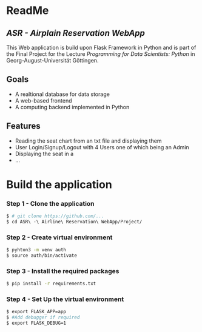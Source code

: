 # ReadMe
## _ASR - Airplain Reservation WebApp_

This Web application is build upon Flask Framework in Python  and is part
of the Final Project for the Lecture _Programming for Data Scientists: Python_
in Georg-August-Universität Göttingen.

## Goals

- A realtional database for data storage 
- A web-based frontend
- A computing backend implemented in Python

## Features

- Reading the seat chart from an txt file and displaying them
- User Login/Signup/Logout with 4 Users one of which being an Admin
- Displaying the seat in a
- ...

# Build the application

### Step 1 - Clone the application

```sh
$ # git clone https://github.com/...
$ cd ASR\ -\ Airline\ Reservation\ WebApp/Project/
```

### Step 2 - Create virtual environment

 ```sh
$ pyhton3 -m venv auth
$ source auth/bin/activate
 ```

### Step 3 - Install the required packages

 ```sh
 $ pip install -r requirements.txt
 ```

### Step 4 - Set Up the virtual environment
```sh
$ export FLASK_APP=app
$ #Add debugger if required
$ export FLASK_DEBUG=1
```
